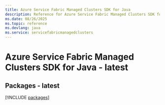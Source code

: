 ```yaml
---
title: Azure Service Fabric Managed Clusters SDK for Java
description: Reference for Azure Service Fabric Managed Clusters SDK for Java
ms.date: 08/26/2025
ms.topic: reference
ms.devlang: java
ms.service: servicefabricmanagedclusters
---
```

# Azure Service Fabric Managed Clusters SDK for Java - latest
## Packages - latest
[!INCLUDE [packages](service-fabric-managed-clusters-index.md)]
